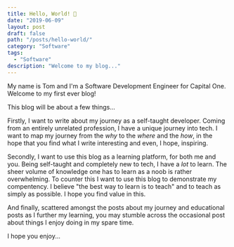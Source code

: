 ```yaml
---
title: Hello, World! 👋
date: "2019-06-09"
layout: post
draft: false
path: "/posts/hello-world/"
category: "Software"
tags:
  - "Software"
description: "Welcome to my blog..."
---
```


My name is Tom and I'm a Software Development Engineer for Capital One. Welcome to my first ever blog! 

This blog will be about a few things... 

Firstly, I want to write about my journey as a self-taught developer. Coming from an entirely unrelated profession, I have a unique journey into tech. I want to map my journey from the *why* to the *where* and the *how*, in the hope that you find what I write interesting and even, I hope, inspiring. 

Secondly, I want to use this blog as a learning platform, for both me and you. Being self-taught and completely new to tech, I have a *lot* to learn. The sheer volume of knowledge one has to learn as a noob is rather overwhelming. To counter this I want to use this blog to demonstrate my compentency. I believe "the best way to learn is to teach" and to teach as simply as possible. I hope you find value in this. 

And finally, scattered amongst the posts about my journey and educational posts as I further my learning, you may stumble across the occasional post about things I enjoy doing in my spare time.

I hope you enjoy...